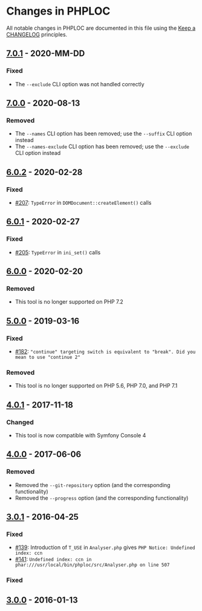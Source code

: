 # Changes in PHPLOC

All notable changes in PHPLOC are documented in this file using the [Keep a CHANGELOG](http://keepachangelog.com/) principles.

## [7.0.1] - 2020-MM-DD

### Fixed

* The `--exclude` CLI option was not handled correctly

## [7.0.0] - 2020-08-13

### Removed

* The `--names` CLI option has been removed; use the `--suffix` CLI option instead
* The `--names-exclude` CLI option has been removed; use the `--exclude` CLI option instead

## [6.0.2] - 2020-02-28

### Fixed

* [#207](https://github.com/sebastianbergmann/phploc/issues/207): `TypeError` in `DOMDocument::createElement()` calls

## [6.0.1] - 2020-02-27

### Fixed

* [#205](https://github.com/sebastianbergmann/phploc/pull/205): `TypeError` in `ini_set()` calls

## [6.0.0] - 2020-02-20

### Removed

* This tool is no longer supported on PHP 7.2

## [5.0.0] - 2019-03-16

### Fixed

* [#182](https://github.com/sebastianbergmann/phploc/pull/182): `"continue" targeting switch is equivalent to "break". Did you mean to use "continue 2"`

### Removed

* This tool is no longer supported on PHP 5.6, PHP 7.0, and PHP 7.1

## [4.0.1] - 2017-11-18

### Changed

* This tool is now compatible with Symfony Console 4

## [4.0.0] - 2017-06-06

### Removed

* Removed the `--git-repository` option (and the corresponding functionality)
* Removed the `--progress` option (and the corresponding functionality)

## [3.0.1] - 2016-04-25

### Fixed

* [#139](https://github.com/sebastianbergmann/phploc/issues/139): Introduction of `T_USE` in `Analyser.php` gives `PHP Notice: Undefined index: ccn`
* [#141](https://github.com/sebastianbergmann/phploc/issues/141): `Undefined index: ccn in phar:///usr/local/bin/phploc/src/Analyser.php on line 507`

### Fixed

## [3.0.0] - 2016-01-13

[7.0.1]: https://github.com/sebastianbergmann/phploc/compare/7.0.0...master
[7.0.0]: https://github.com/sebastianbergmann/phploc/compare/6.0.2...7.0.0
[6.0.2]: https://github.com/sebastianbergmann/phploc/compare/6.0.1...6.0.2
[6.0.1]: https://github.com/sebastianbergmann/phploc/compare/6.0.0...6.0.1
[6.0.0]: https://github.com/sebastianbergmann/phploc/compare/5.0.0...6.0.0
[5.0.0]: https://github.com/sebastianbergmann/phploc/compare/4.0.1...5.0.0
[4.0.1]: https://github.com/sebastianbergmann/phploc/compare/4.0.0...4.0.1
[4.0.0]: https://github.com/sebastianbergmann/phploc/compare/3.0...4.0.0
[3.0.1]: https://github.com/sebastianbergmann/phploc/compare/3.0.0...3.0.1
[3.0.0]: https://github.com/sebastianbergmann/phploc/compare/2.1.5...3.0.0

